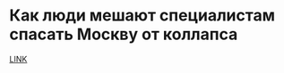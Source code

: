 # Как люди мешают специалистам спасать Москву от коллапса



[LINK](https://varlamov.ru/2808689.html)